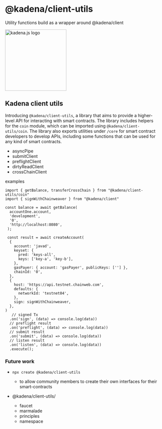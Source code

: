 <!-- genericHeader start -->

# @kadena/client-utils

Utility functions build as a wrapper around @kadena/client

<picture>
  <source srcset="https://raw.githubusercontent.com/kadena-community/kadena.js/main/common/images/Kadena.JS_logo-white.png" media="(prefers-color-scheme: dark)"/>
  <img src="https://raw.githubusercontent.com/kadena-community/kadena.js/main/common/images/Kadena.JS_logo-black.png" width="200" alt="kadena.js logo" />
</picture>

<!-- genericHeader end -->

## Kadena client utils

Introducing `@kadena/client-utils`, a library that aims to provide a
higher-level API for interacting with smart contracts. The library includes
helpers for the `coin` module, which can be imported using
`@kadena/client-utils/coin`. The library also exports utilities under `/core`
for smart contract developers to develop APIs, including some functions that can
be used for any kind of smart contracts.

- asyncPipe
- submitClient
- preflightClient
- dirtyReadClient
- crossChainClient

examples

```TS
import { getBalance, transferCrossChain } from "@kadena/client-utils/coin"
import { signWithChainweaver } from "@kadena/client"

const balance = await getBalance(
  accountOne.account,
  'development',
  '0',
  'http://localhost:8080',
 );

 const result = await createAccount(
  {
    account: 'javad',
    keyset: {
      pred: 'keys-all',
      keys: ['key-a', 'key-b'],
    },
    gasPayer: { account: 'gasPayer', publicKeys: [''] },
    chainId: '0',
  },
  {
    host: 'https://api.testnet.chainweb.com',
    defaults: {
      networkId: 'testnet04',
    },
    sign: signWithChainweaver,
  },
)
   // signed Tx
  .on('sign', (data) => console.log(data))
  // preflight result
  .on('preflight', (data) => console.log(data))
  // submit result
  .on('submit', (data) => console.log(data))
  // listen result
  .on('listen', (data) => console.log(data))
  .execute();
```

### Future work

- `npx create @kadena/client-utils`

  - to allow community members to create their own interfaces for their
    smart-contracts

- @kadena/client-utils/
  - faucet
  - marmalade
  - principles
  - namespace
